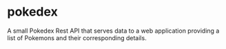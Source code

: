 # pokedex
A small Pokedex Rest API that serves data to a web application providing a list of Pokemons and their corresponding details.
